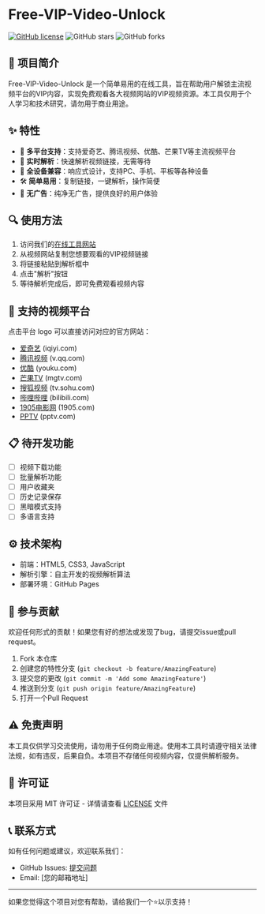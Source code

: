 # Free-VIP-Video-Unlock

[![GitHub license](https://img.shields.io/github/license/zhikanyeye/Free-VIP-Video-Unlock)](LICENSE)
![GitHub stars](https://img.shields.io/github/stars/zhikanyeye/Free-VIP-Video-Unlock?style=social)
![GitHub forks](https://img.shields.io/github/forks/zhikanyeye/Free-VIP-Video-Unlock?style=social)

## 🚀 项目简介

Free-VIP-Video-Unlock 是一个简单易用的在线工具，旨在帮助用户解锁主流视频平台的VIP内容，实现免费观看各大视频网站的VIP视频资源。本工具仅用于个人学习和技术研究，请勿用于商业用途。

## ✨ 特性

- 🎯 **多平台支持**：支持爱奇艺、腾讯视频、优酷、芒果TV等主流视频平台
- 🔄 **实时解析**：快速解析视频链接，无需等待
- 📱 **全设备兼容**：响应式设计，支持PC、手机、平板等各种设备
- 🛠 **简单易用**：复制链接，一键解析，操作简便
- 🚫 **无广告**：纯净无广告，提供良好的用户体验

## 🔍 使用方法

1. 访问我们的[在线工具网站](https://vipfree.app.tc/)
2. 从视频网站复制您想要观看的VIP视频链接
3. 将链接粘贴到解析框中
4. 点击"解析"按钮
5. 等待解析完成后，即可免费观看视频内容

## 🌟 支持的视频平台

点击平台 logo 可以直接访问对应的官方网站：

- [爱奇艺](https://www.iqiyi.com) (iqiyi.com)
- [腾讯视频](https://v.qq.com) (v.qq.com)
- [优酷](https://www.youku.com) (youku.com)
- [芒果TV](https://www.mgtv.com) (mgtv.com)
- [搜狐视频](https://tv.sohu.com) (tv.sohu.com)
- [哔哩哔哩](https://www.bilibili.com) (bilibili.com)
- [1905电影网](https://www.1905.com) (1905.com)
- [PPTV](https://www.pptv.com) (pptv.com)

## 📋 待开发功能

- [ ] 视频下载功能
- [ ] 批量解析功能
- [ ] 用户收藏夹
- [ ] 历史记录保存
- [ ] 黑暗模式支持
- [ ] 多语言支持

## ⚙️ 技术架构

- 前端：HTML5, CSS3, JavaScript
- 解析引擎：自主开发的视频解析算法
- 部署环境：GitHub Pages

## 🤝 参与贡献

欢迎任何形式的贡献！如果您有好的想法或发现了bug，请提交issue或pull request。

1. Fork 本仓库
2. 创建您的特性分支 (`git checkout -b feature/AmazingFeature`)
3. 提交您的更改 (`git commit -m 'Add some AmazingFeature'`)
4. 推送到分支 (`git push origin feature/AmazingFeature`)
5. 打开一个Pull Request

## ⚠️ 免责声明

本工具仅供学习交流使用，请勿用于任何商业用途。使用本工具时请遵守相关法律法规，如有违反，后果自负。本项目不存储任何视频内容，仅提供解析服务。

## 📄 许可证

本项目采用 MIT 许可证 - 详情请查看 [LICENSE](LICENSE) 文件

## 📞 联系方式

如有任何问题或建议，欢迎联系我们：

- GitHub Issues: [提交问题](https://github.com/zhikanyeye/Free-VIP-Video-Unlock/issues)
- Email: [您的邮箱地址]

---

如果您觉得这个项目对您有帮助，请给我们一个⭐️以示支持！
